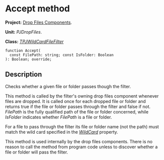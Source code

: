 # Accept method #

**Project:** [Drop Files Components](DropFilesComponents.md).

**Unit:** _PJDropFiles_.

**Class:** _[TPJWildCardFileFilter](TPJWildCardFileFilter.md)_

```
function Accept(
  const FilePath: string; const IsFolder: Boolean
): Boolean; override;
```

## Description ##

Checks whether a given file or folder passes though the filter.

This method is called by the filter's owning drop files component whenever files are dropped. It is called once for each dropped file or folder and returns true if the file or folder passes through the filter and false if not. _FilePath_ is the fully qualified path of the file or folder concerned, while _IsFolder_ indicates whether _FilePath_ is a file or folder.

For a file to pass through the filter its file or folder name (not the path) must match the wild card specified in the _[WildCard](TPJWildCardFileFilterWildCard.md)_ property.

This method is used internally by the drop files components. There is no reason to call the method from program code unless to discover whether a file or folder will pass the filter.